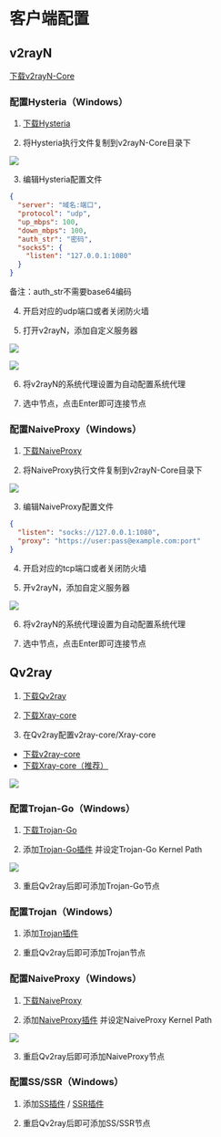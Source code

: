 # 客户端配置

## v2rayN

[下载v2rayN-Core](https://github.com/2dust/v2rayN/releases)

### 配置Hysteria（Windows）

1. [下载Hysteria](https://github.com/apernet/hysteria/releases)

2. 将Hysteria执行文件复制到v2rayN-Core目录下

![](/client-config/hysteria/v2rayn-hysteria-win-1.png)

3. 编辑Hysteria配置文件

```json
{
  "server": "域名:端口",
  "protocol": "udp",
  "up_mbps": 100,
  "down_mbps": 100,
  "auth_str": "密码",
  "socks5": {
    "listen": "127.0.0.1:1080"
  }
}
```

备注：auth_str不需要base64编码

4. 开启对应的udp端口或者关闭防火墙

5. 打开v2rayN，添加自定义服务器

![](/client-config/hysteria/v2rayn-hysteria-win-2.png)

![](/client-config/hysteria/v2rayn-hysteria-win-3.png)

6. 将v2rayN的系统代理设置为自动配置系统代理

7. 选中节点，点击Enter即可连接节点

### 配置NaiveProxy（Windows）

1. [下载NaiveProxy](https://github.com/klzgrad/naiveproxy/releases)

2. 将NaiveProxy执行文件复制到v2rayN-Core目录下

![](/client-config/naiveproxy/v2rayn-naiveproxy-win-1.png)

3. 编辑NaiveProxy配置文件

```json
{
  "listen": "socks://127.0.0.1:1080",
  "proxy": "https://user:pass@example.com:port"
}
```

4. 开启对应的tcp端口或者关闭防火墙

5. 开v2rayN，添加自定义服务器

![](/client-config/naiveproxy/v2rayn-naiveproxy-win-2.png)

6. 将v2rayN的系统代理设置为自动配置系统代理

7. 选中节点，点击Enter即可连接节点

## Qv2ray

1. [下载Qv2ray](https://github.com/Qv2ray/Qv2ray/releases)

2. [下载Xray-core](https://github.com/XTLS/Xray-core/releases)

3. 在Qv2ray配置v2ray-core/Xray-core

- [下载v2ray-core](https://github.com/v2fly/v2ray-core/releases)
- [下载Xray-core（推荐）](https://github.com/XTLS/Xray-core/releases)

![](/client-config/qv2ray/qv2ray-win-1.png)

### 配置Trojan-Go（Windows）

1. [下载Trojan-Go](https://github.com/p4gefau1t/trojan-go/releases)

2. 添加[Trojan-Go插件](https://github.com/Qv2ray/QvPlugin-Trojan-Go/releases) 并设定Trojan-Go Kernel Path

![](/client-config/trojango/qv2ray-trojan-go-win-1.png)

3. 重启Qv2ray后即可添加Trojan-Go节点

### 配置Trojan（Windows）

1. 添加[Trojan插件](https://github.com/Qv2ray/QvPlugin-Trojan/releases)

2. 重启Qv2ray后即可添加Trojan节点

### 配置NaiveProxy（Windows）

1. [下载NaiveProxy](https://github.com/klzgrad/naiveproxy/releases)

2. 添加[NaiveProxy插件](https://github.com/Qv2ray/QvPlugin-NaiveProxy/releases) 并设定NaiveProxy Kernel Path

![](/client-config/naiveproxy/qv2ray-naiveproxy-win-1.png)

3. 重启Qv2ray后即可添加NaiveProxy节点

### 配置SS/SSR（Windows）

1. 添加[SS插件](https://github.com/Qv2ray/QvPlugin-SS/releases) / [SSR插件](https://github.com/Qv2ray/QvPlugin-SSR/releases)

2. 重启Qv2ray后即可添加SS/SSR节点
 